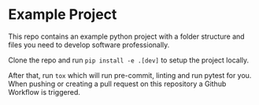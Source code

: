 # Example Project

This repo contains an example python project with a folder structure and files you need to develop
software professionally.

Clone the repo and run `pip install -e .[dev]` to setup the project locally.

After that, run `tox` which will run pre-commit, linting and run pytest for you.
When pushing or creating a pull request on this repository a Github Workflow is triggered.